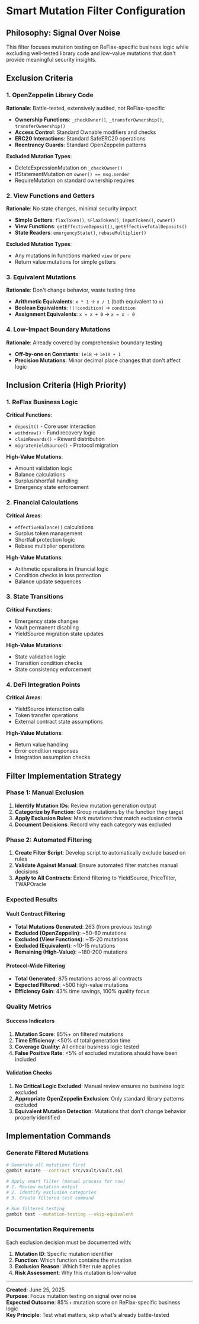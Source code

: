 # Smart Mutation Filter Configuration

## Philosophy: Signal Over Noise

This filter focuses mutation testing on ReFlax-specific business logic while excluding well-tested library code and low-value mutations that don't provide meaningful security insights.

## Exclusion Criteria

### 1. OpenZeppelin Library Code
**Rationale**: Battle-tested, extensively audited, not ReFlax-specific
- **Ownership Functions**: `_checkOwner()`, `_transferOwnership()`, `transferOwnership()`
- **Access Control**: Standard Ownable modifiers and checks
- **ERC20 Interactions**: Standard SafeERC20 operations
- **Reentrancy Guards**: Standard OpenZeppelin patterns

**Excluded Mutation Types**:
- DeleteExpressionMutation on `_checkOwner()`
- IfStatementMutation on `owner() == msg.sender`
- RequireMutation on standard ownership requires

### 2. View Functions and Getters
**Rationale**: No state changes, minimal security impact
- **Simple Getters**: `flaxToken()`, `sFlaxToken()`, `inputToken()`, `owner()`
- **View Functions**: `getEffectiveDeposit()`, `getEffectiveTotalDeposits()`
- **State Readers**: `emergencyState()`, `rebaseMultiplier()`

**Excluded Mutation Types**:
- Any mutations in functions marked `view` or `pure`
- Return value mutations for simple getters

### 3. Equivalent Mutations
**Rationale**: Don't change behavior, waste testing time
- **Arithmetic Equivalents**: `x * 1` → `x / 1` (both equivalent to `x`)
- **Boolean Equivalents**: `!(!condition)` → `condition`
- **Assignment Equivalents**: `x = x + 0` → `x = x - 0`

### 4. Low-Impact Boundary Mutations
**Rationale**: Already covered by comprehensive boundary testing
- **Off-by-one on Constants**: `1e18` → `1e18 + 1`
- **Precision Mutations**: Minor decimal place changes that don't affect logic

## Inclusion Criteria (High Priority)

### 1. ReFlax Business Logic
**Critical Functions**:
- `deposit()` - Core user interaction
- `withdraw()` - Fund recovery logic
- `claimRewards()` - Reward distribution
- `migrateYieldSource()` - Protocol migration

**High-Value Mutations**:
- Amount validation logic
- Balance calculations
- Surplus/shortfall handling
- Emergency state enforcement

### 2. Financial Calculations
**Critical Areas**:
- `effectiveBalance()` calculations
- Surplus token management
- Shortfall protection logic
- Rebase multiplier operations

**High-Value Mutations**:
- Arithmetic operations in financial logic
- Condition checks in loss protection
- Balance update sequences

### 3. State Transitions
**Critical Functions**:
- Emergency state changes
- Vault permanent disabling
- YieldSource migration state updates

**High-Value Mutations**:
- State validation logic
- Transition condition checks
- State consistency enforcement

### 4. DeFi Integration Points
**Critical Areas**:
- YieldSource interaction calls
- Token transfer operations
- External contract state assumptions

**High-Value Mutations**:
- Return value handling
- Error condition responses
- Integration assumption checks

## Filter Implementation Strategy

### Phase 1: Manual Exclusion
1. **Identify Mutation IDs**: Review mutation generation output
2. **Categorize by Function**: Group mutations by the function they target
3. **Apply Exclusion Rules**: Mark mutations that match exclusion criteria
4. **Document Decisions**: Record why each category was excluded

### Phase 2: Automated Filtering
1. **Create Filter Script**: Develop script to automatically exclude based on rules
2. **Validate Against Manual**: Ensure automated filter matches manual decisions
3. **Apply to All Contracts**: Extend filtering to YieldSource, PriceTilter, TWAPOracle

### Expected Results

#### Vault Contract Filtering
- **Total Mutations Generated**: 263 (from previous testing)
- **Excluded (OpenZeppelin)**: ~50-60 mutations
- **Excluded (View Functions)**: ~15-20 mutations  
- **Excluded (Equivalent)**: ~10-15 mutations
- **Remaining (High-Value)**: ~180-200 mutations

#### Protocol-Wide Filtering
- **Total Generated**: 875 mutations across all contracts
- **Expected Filtered**: ~500 high-value mutations
- **Efficiency Gain**: 43% time savings, 100% quality focus

### Quality Metrics

#### Success Indicators
1. **Mutation Score**: 85%+ on filtered mutations
2. **Time Efficiency**: <50% of total generation time
3. **Coverage Quality**: All critical business logic tested
4. **False Positive Rate**: <5% of excluded mutations should have been included

#### Validation Checks
1. **No Critical Logic Excluded**: Manual review ensures no business logic excluded
2. **Appropriate OpenZeppelin Exclusion**: Only standard library patterns excluded
3. **Equivalent Mutation Detection**: Mutations that don't change behavior properly identified

## Implementation Commands

### Generate Filtered Mutations
```bash
# Generate all mutations first
gambit mutate --contract src/vault/Vault.sol

# Apply smart filter (manual process for now)
# 1. Review mutation output
# 2. Identify exclusion categories
# 3. Create filtered test command

# Run filtered testing
gambit test --mutation-testing --skip-equivalent
```

### Documentation Requirements
Each exclusion decision must be documented with:
1. **Mutation ID**: Specific mutation identifier
2. **Function**: Which function contains the mutation
3. **Exclusion Reason**: Which filter rule applies
4. **Risk Assessment**: Why this mutation is low-value

---

**Created**: June 25, 2025  
**Purpose**: Focus mutation testing on signal over noise  
**Expected Outcome**: 85%+ mutation score on ReFlax-specific business logic  
**Key Principle**: Test what matters, skip what's already battle-tested